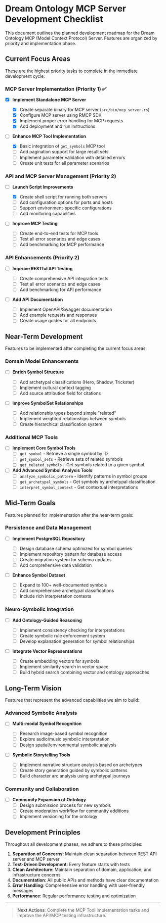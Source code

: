 # Dream Ontology MCP Server Development Checklist

This document outlines the planned development roadmap for the Dream Ontology MCP (Model Context Protocol) Server. Features are organized by priority and implementation phase.

## Current Focus Areas

These are the highest priority tasks to complete in the immediate development cycle:

### MCP Server Implementation (Priority 1) ✅

- [x] **Implement Standalone MCP Server**

  - [x] Create separate binary for MCP server (`src/bin/mcp_server.rs`)
  - [x] Configure MCP server using RMCP SDK
  - [x] Implement proper error handling for MCP requests
  - [x] Add deployment and run instructions

- [ ] **Enhance MCP Tool Implementation**
  - [x] Basic integration of `get_symbols` MCP tool
  - [ ] Add pagination support for large result sets
  - [ ] Implement parameter validation with detailed errors
  - [ ] Create unit tests for all parameter scenarios

### API and MCP Server Management (Priority 2)

- [ ] **Launch Script Improvements**

  - [x] Create shell script for running both servers
  - [ ] Add configuration options for ports and hosts
  - [ ] Support environment-specific configurations
  - [ ] Add monitoring capabilities

- [ ] **Improve MCP Testing**
  - [ ] Create end-to-end tests for MCP tools
  - [ ] Test all error scenarios and edge cases
  - [ ] Add benchmarking for MCP performance

### API Enhancements (Priority 2)

- [ ] **Improve RESTful API Testing**

  - [ ] Create comprehensive API integration tests
  - [ ] Test all error scenarios and edge cases
  - [ ] Add benchmarking for API performance

- [ ] **Add API Documentation**
  - [ ] Implement OpenAPI/Swagger documentation
  - [ ] Add example requests and responses
  - [ ] Create usage guides for all endpoints

## Near-Term Development

Features to be implemented after completing the current focus areas:

### Domain Model Enhancements

- [ ] **Enrich Symbol Structure**

  - [ ] Add archetypal classifications (Hero, Shadow, Trickster)
  - [ ] Implement cultural context tagging
  - [ ] Add source attribution field for citations

- [ ] **Improve SymbolSet Relationships**
  - [ ] Add relationship types beyond simple "related"
  - [ ] Implement weighted relationships between symbols
  - [ ] Create hierarchical classification system

### Additional MCP Tools

- [ ] **Implement Core Symbol Tools**
  - [ ] `get_symbol` - Retrieve a single symbol by ID
  - [ ] `get_symbol_sets` - Retrieve sets of related symbols
  - [ ] `get_related_symbols` - Get symbols related to a given symbol
- [ ] **Add Advanced Symbol Analysis Tools**
  - [ ] `analyze_symbolic_pattern` - Identify patterns in symbol groups
  - [ ] `get_archetypal_symbols` - Get symbols by archetypal classification
  - [ ] `interpret_symbol_context` - Get contextual interpretations

## Mid-Term Goals

Features planned for implementation after the near-term goals:

### Persistence and Data Management

- [ ] **Implement PostgreSQL Repository**

  - [ ] Design database schema optimized for symbol queries
  - [ ] Implement repository pattern for database access
  - [ ] Create migration system for schema updates
  - [ ] Add comprehensive data validation

- [ ] **Enhance Symbol Dataset**
  - [ ] Expand to 100+ well-documented symbols
  - [ ] Add comprehensive archetypal classifications
  - [ ] Include rich interpretation contexts

### Neuro-Symbolic Integration

- [ ] **Add Ontology-Guided Reasoning**

  - [ ] Implement consistency checking for interpretations
  - [ ] Create symbolic rule enforcement system
  - [ ] Develop explanation generation for symbol relationships

- [ ] **Integrate Vector Representations**
  - [ ] Create embedding vectors for symbols
  - [ ] Implement similarity search in vector space
  - [ ] Build hybrid search combining vector and ontology approaches

## Long-Term Vision

Features that represent the advanced capabilities we aim to build:

### Advanced Symbolic Analysis

- [ ] **Multi-modal Symbol Recognition**

  - [ ] Research image-based symbol recognition
  - [ ] Explore audio/music symbolic interpretation
  - [ ] Design spatial/environmental symbolic analysis

- [ ] **Symbolic Storytelling Tools**
  - [ ] Implement narrative structure analysis based on archetypes
  - [ ] Create story generation guided by symbolic patterns
  - [ ] Build character arc analysis using archetypal journeys

### Community and Collaboration

- [ ] **Community Expansion of Ontology**
  - [ ] Design submission process for new symbols
  - [ ] Create moderation workflow for community additions
  - [ ] Implement versioning for the ontology

## Development Principles

Throughout all development phases, we adhere to these principles:

1. **Separation of Concerns**: Maintain clean separation between REST API server and MCP server
2. **Test-Driven Development**: Every feature starts with tests
3. **Clean Architecture**: Maintain separation of domain, application, and infrastructure concerns
4. **Documentation**: All public APIs and methods have clear documentation
5. **Error Handling**: Comprehensive error handling with user-friendly messages
6. **Performance**: Regular performance testing and optimization

---

> **Next Actions**: Complete the MCP Tool Implementation tasks and improve the API/MCP testing infrastructure.
